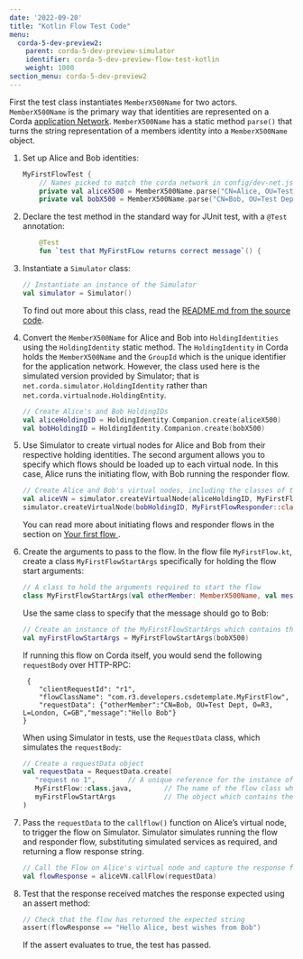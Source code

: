 ```yaml
---
date: '2022-09-20'
title: "Kotlin Flow Test Code"
menu:
  corda-5-dev-preview2:
    parent: corda-5-dev-preview-simulator
    identifier: corda-5-dev-preview-flow-test-kotlin
    weight: 1000
section_menu: corda-5-dev-preview2
---
```


First the test class instantiates `MemberX500Name` for two actors. `MemberX500Name` is the primary way that identities are represented on a Corda [application Network](../../introduction/key-concepts.html#application-network). `MemberX500Name` has a static method `parse()` that turns the string representation of a members identity into a `MemberX500Name` object.
1. Set up Alice and Bob identities:
   ```kotlin
   MyFirstFlowTest {
       // Names picked to match the corda network in config/dev-net.json
       private val aliceX500 = MemberX500Name.parse("CN=Alice, OU=Test Dept, O=R3, L=London, C=GB")
       private val bobX500 = MemberX500Name.parse("CN=Bob, OU=Test Dept, O=R3, L=London, C=GB")
   ```
2. Declare the test method in the standard way for JUnit test, with a `@Test` annotation:
   ```kotlin
       @Test
       fun `test that MyFirstFLow returns correct message`() {
   ```      
3. Instantiate a `Simulator` class:
   ```kotlin
   // Instantiate an instance of the Simulator
   val simulator = Simulator()
   ```
   To find out more about this class, read the [README.md from the source code](https://github.com/corda/corda-runtime-os/blob/release/os/5.0/simulator/README.md).

4. Convert the `MemberX500Name` for Alice and Bob into `HoldingIdentities` using the `HoldingIdentity` static method. The `HoldingIdentity` in Corda holds the `MemberX500Name` and the `GroupId` which is the unique identifier for the application network. However, the class used here is the simulated version provided by Simulator; that is `net.corda.simulator.HoldingIdentity` rather than `net.corda.virtualnode.HoldingEntity`.
   ```kotlin
   // Create Alice's and Bob HoldingIDs
   val aliceHoldingID = HoldingIdentity.Companion.create(aliceX500)
   val bobHoldingID = HoldingIdentity.Companion.create(bobX500)
   ```        
5. Use Simulator to create virtual nodes for Alice and Bob from their respective holding identities. The second argument allows you to specify which flows should be loaded up to each virtual node. In this case, Alice runs the initiating flow, with Bob running the responder flow.
   ```kotlin
   // Create Alice and Bob's virtual nodes, including the classes of the flows which will be registered on each node.
   val aliceVN = simulator.createVirtualNode(aliceHoldingID, MyFirstFlow::class.java)
   simulator.createVirtualNode(bobHoldingID, MyFirstFlowResponder::class.java)
   ```
    You can read more about initiating flows and responder flows in the section on [Your first flow ](../first-flow.html#initiating-and-responding-flows).
6. Create the arguments to pass to the flow. In the flow file `MyFirstFlow.kt`, create a class `MyFirstFlowStartArgs` specifically for holding the flow start arguments:
   ```kotlin
   // A class to hold the arguments required to start the flow
   class MyFirstFlowStartArgs(val otherMember: MemberX500Name, val message: String)
   ```
   Use the same class to specify that the message should go to Bob:
   ```kotlin
   // Create an instance of the MyFirstFlowStartArgs which contains the request arguments for starting the flow
   val myFirstFlowStartArgs = MyFirstFlowStartArgs(bobX500)
   ```
   If running this flow on Corda itself, you would send the following `requestBody` over HTTP-RPC:
   ```http
    {
       "clientRequestId": "r1",
       "flowClassName": "com.r3.developers.csdetemplate.MyFirstFlow",
       "requestData": {"otherMember":"CN=Bob, OU=Test Dept, O=R3, L=London, C=GB","message":"Hello Bob"}
   }
   ```
   When using Simulator in tests, use the `RequestData` class, which simulates the `requestBody`:
   ```kotlin
   // Create a requestData object
   val requestData = RequestData.create(
      "request no 1",        // A unique reference for the instance of the flow request
      MyFirstFlow::class.java,        // The name of the flow class which is to be started
      myFirstFlowStartArgs            // The object which contains the start arguments of the flow
   )
   ```
7. Pass the `requestData` to the `callflow()` function on Alice’s virtual node, to trigger the flow on Simulator.
   Simulator simulates running the flow and responder flow, substituting simulated services as required, and returning a flow response string.
   ```kotlin
   // Call the Flow on Alice's virtual node and capture the response from the flow
   val flowResponse = aliceVN.callFlow(requestData)
   ```
8. Test that the response received matches the response expected using an assert method:
   ```kotlin
   // Check that the flow has returned the expected string
   assert(flowResponse == "Hello Alice, best wishes from Bob")
   ```        
   If the assert evaluates to true, the test has passed.
